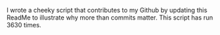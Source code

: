 I wrote a cheeky script that contributes to my Github by updating this ReadMe to illustrate why more than commits matter. This script has run 3630 times.